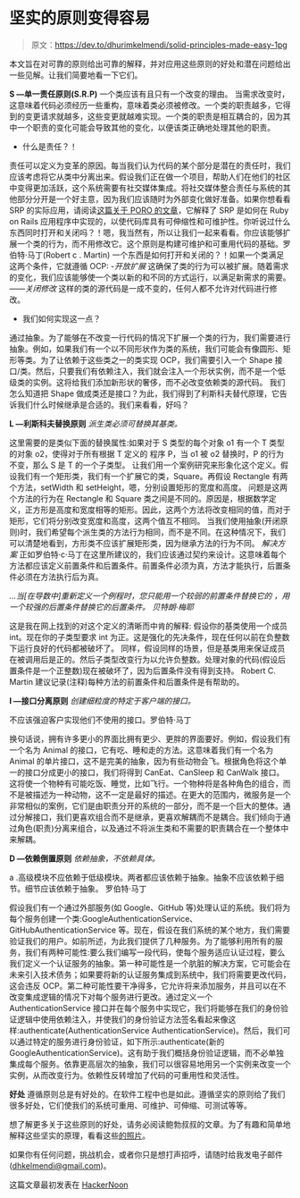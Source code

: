 # 坚实的原则变得容易

> 原文：<https://dev.to/dhurimkelmendi/solid-principles-made-easy-1pg>

本文旨在对可靠的原则给出可靠的解释，并对应用这些原则的好处和潜在问题给出一些见解。让我们简要地看一下它们。

**S —单一责任原则(S.R.P)**
一个类应该有且只有一个改变的理由。
当需求改变时，这意味着代码必须经历一些重构，意味着类必须被修改。一个类的职责越多，它得到的变更请求就越多，这些变更就越难实现。一个类的职责是相互耦合的，因为其中一个职责的变化可能会导致其他的变化，以便该类正确地处理其他的职责。

*   什么是责任？！

责任可以定义为变革的原因。每当我们认为代码的某个部分是潜在的责任时，我们应该考虑将它从类中分离出来。假设我们正在做一个项目，帮助人们在他们的社区中变得更加活跃，这个系统需要有社交媒体集成。将社交媒体整合责任与系统的其他部分分开是一个好主意，因为我们应该随时为外部变化做好准备。如果你想看看 SRP 的实际应用，请阅读[这篇关于 PORO 的文章](http://codesthq.com/blog/2015/hi-im-poro.html)，它解释了 SRP 是如何在 Ruby on Rails 应用程序中实现的，以使代码库具有可伸缩性和可维护性。你听说过什么东西同时打开和关闭吗？！嗯，我当然有，所以让我们一起来看看。你应该能够扩展一个类的行为，而不用修改它。这个原则是构建可维护和可重用代码的基础。罗伯特·马丁(Robert c . Martin)
一个东西是如何打开和关闭的？！如果一个类满足这两个条件，它就遵循 OCP:
*-开放扩展*
这确保了类的行为可以被扩展。随着需求的变化，我们应该能够使一个类以新的和不同的方式运行，以满足新需求的需要。
*——关闭修改*
这样的类的源代码是一成不变的，任何人都不允许对代码进行修改。

*   我们如何实现这一点？

通过抽象。为了能够在不改变一行代码的情况下扩展一个类的行为，我们需要进行抽象。例如，如果我们有一个以不同形状作为类的系统，我们可能会有像圆形、矩形等类。为了让依赖于这些类之一的类实现 OCP，我们需要引入一个 Shape 接口/类。然后，只要我们有依赖注入，我们就会注入一个形状实例，而不是一个低级类的实例。这将给我们添加新形状的奢侈，而不必改变依赖类的源代码。
我们怎么知道把 Shape 做成类还是接口？为此，我们得到了利斯科夫替代原理，它告诉我们什么时候继承是合适的。我们来看看，好吗？

**L —利斯科夫替换原则**
*派生类必须可替换其基类。*

这里需要的是类似下面的替换属性:如果对于 S 类型的每个对象 o1 有一个 T 类型的对象 o2，使得对于所有根据 T 定义的
程序 P，当 o1 被 o2 替换时，P 的行为不变，那么 S 是 T 的一个子类型。
让我们用一个案例研究来形象化这个定义。假设我们有一个矩形类，我们有一个扩展它的类，Square。再假设 Rectangle 有两个方法，setWidth 和 setHeight，嗯，分别设置矩形的宽度和高度。
问题是这两个方法的行为在 Rectangle 和 Square 类之间是不同的。原因是，根据数学定义，正方形是高度和宽度相等的矩形。因此，这两个方法将改变相同的值，而对于矩形，它们将分别改变宽度和高度，这两个值互不相同。
当我们使用抽象(开闭原则)时，我们希望每个派生类的方法行为相同，而不是不同。在这种情况下，我们可以清楚地看到，方形类不应该扩展矩形类，因为继承方法的行为不同。
*解决方案*
正如罗伯特·c·马丁在这里所建议的，我们应该通过契约来设计。这意味着每个方法都应该定义前置条件和后置条件。前置条件必须为真，方法才能执行，后置条件必须在方法执行后为真。

*…当[在导数中]重新定义一个例程时，您只能用一个较弱的前置条件替换它的
，用一个较强的后置条件替换它的后置条件。
贝特朗·梅耶*

这是我在网上找到的对这个定义的清晰而中肯的解释:
假设你的基类使用一个成员 int。现在你的子类型要求 int 为正。这是强化的先决条件，现在任何以前在负整数下运行良好的代码都被破坏了。
同样，假设同样的场景，但是基类用来保证成员在被调用后是正的。然后子类型改变行为以允许负整数。处理对象的代码(假设后置条件是一个正整数)现在被破坏了，因为后置条件没有得到支持。
Robert C. Martin 建议记录(注释)每种方法的前置条件和后置条件是有帮助的。

**I —接口分离原则**
*创建细粒度的特定于客户端的接口。*

不应该强迫客户实现他们不使用的接口。罗伯特·马丁

换句话说，拥有许多更小的界面比拥有更少、更胖的界面要好。例如，假设我们有一个名为 Animal 的接口，它有吃、睡和走的方法。这意味着我们有一个名为 Animal 的单片接口，这不是完美的抽象，因为有些动物会飞。根据角色将这个单一的接口分成更小的接口，我们将得到 CanEat、CanSleep 和 CanWalk 接口。这将使一个物种有可能吃饭、睡觉，比如飞行。一个物种将是各种角色的组合，而不是被描述为一种动物，这不一定是最好的描述。在更大的范围内，微服务是一个非常相似的案例，它们是由职责分开的系统的一部分，而不是一个巨大的整体。通过分解接口，我们更喜欢组合而不是继承，更喜欢解耦而不是耦合。我们倾向于通过角色(职责)分离来组合，以及通过不将派生类和不需要的职责耦合在一个整体中来解耦。

**D —依赖倒置原则**
*依赖抽象，不依赖具体。*

a .高级模块不应依赖于低级模块。两者都应该依赖于抽象。抽象不应该依赖于细节。细节应该依赖于抽象。
罗伯特·马丁

假设我们有一个通过外部服务(如 Google、GitHub 等)处理认证的系统。我们将为每个服务创建一个类:GoogleAuthenticationService、GitHubAuthenticationService 等。现在，假设在我们系统的某个地方，我们需要验证我们的用户。如前所述，为此我们提供了几种服务。为了能够利用所有的服务，我们有两种可能性:要么我们编写一段代码，使每个服务适应认证过程，要么我们定义一个认证服务的抽象。第一种可能性是一个肮脏的解决方案，它可能会在未来引入技术债务；如果要将新的认证服务集成到系统中，我们将需要更改代码，这会违反 OCP。第二种可能性要干净得多，它允许将来添加服务，并且可以在不改变集成逻辑的情况下对每个服务进行更改。通过定义一个 AuthenticationService 接口并在每个服务中实现它，我们将能够在我们的身份验证逻辑中使用依赖注入，并使我们的身份验证方法签名看起来像这样:authenticate(AuthenticationService AuthenticationService)。然后，我们可以通过特定的服务进行身份验证，如下所示:authenticate(新的 GoogleAuthenticationService)。这有助于我们概括身份验证逻辑，而不必单独集成每个服务。依靠更高层次的抽象，我们可以很容易地用另一个实例来改变一个实例，从而改变行为。依赖性反转增加了代码的可重用性和灵活性。

**好处**
遵循原则总是有好处的。在软件工程中也是如此。遵循坚实的原则给了我们很多好处，它们使我们的系统可重用、可维护、可伸缩、可测试等等。

想了解更多关于这些原则的好处，请务必阅读鲍勃叔叔的文章。为了有趣和简单地解释这些坚实的原理，看看这些[的照片](https://lostechies.com/derickbailey/2009/02/11/solid-development-principles-in-motivational-pictures/)。

如果你有任何问题，挑战机会，或者你只是想打声招呼，请随时给我发电子邮件([dhkelmendi@gmail.com](mailto:dhkelmendi@gmail.com))。

这篇文章最初发表在 [HackerNoon](https://hackernoon.com/solid-principles-made-easy-67b1246bcdf)